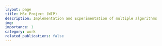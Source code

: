 ```yaml
---
layout: page
title: MSc Project (WIP)
description: Implementation and Experimentation of multiple algorithms designed to find the optimal clearing payment vectors in a financial system.
img:
importance: 1
category: work
related_publications: false
---
```

